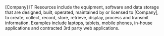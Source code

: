 [Company] IT Resources include the equipment, software and data storage that are designed, built, operated, maintained by or licensed to [Company], to create, collect, record, store, retrieve, display, process and transmit information. Examples include laptops, tablets, mobile phones, in-house applications and contracted 3rd party web applications.